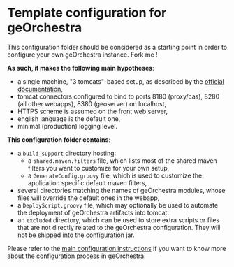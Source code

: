 Template configuration for geOrchestra
======================================

This configuration folder should be considered as a starting point in order to configure your own geOrchestra instance. Fork me !


**As such, it makes the following main hypotheses**:
 * a single machine, "3 tomcats"-based setup, as described by the [official documentation](https://github.com/georchestra/georchestra/blob/master/doc/setup.md),
 * tomcat connectors configured to bind to ports 8180 (proxy/cas), 8280 (all other webapps), 8380 (geoserver) on localhost,
 * HTTPS scheme is assumed on the front web server,
 * english language is the default one,
 * minimal (production) logging level.


**This configuration folder contains**:
 * a ```build_support``` directory hosting:
   * a ```shared.maven.filters``` file, which lists most of the shared maven filters you want to customize for your own setup,
   * a ```GenerateConfig.groovy``` file, which is used to customize the application specific default maven filters,
 * several directories matching the names of geOrchestra modules, whose files will override the default ones in the webapp,
 * a ```DeployScript.groovy``` file, which may optionally be used to automate the deployment of geOrchestra artifacts into tomcat.
 * an ```excluded``` directory, which can be used to store extra scripts or files that are not directly related to the geOrchestra configuration. They will not be shipped into the configuration jar.
 

Please refer to the [main configuration instructions](https://github.com/georchestra/georchestra/blob/master/config/README.md) if you want to know more about the configuration process in geOrchestra.
